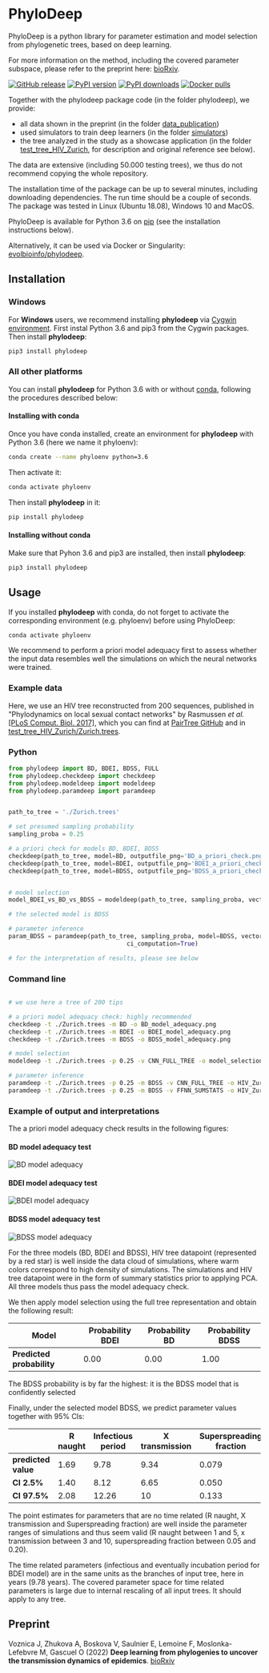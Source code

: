 # PhyloDeep

PhyloDeep is a python library for parameter estimation and model selection from phylogenetic trees, based on deep learning.

For more information on the method, including the covered parameter subspace, please refer to the preprint here: [bioRxiv](https://www.biorxiv.org/content/10.1101/2021.03.11.435006v3).


[//]: # ([![DOI:10.1101/2021.03.11.435006]&#40;https://zenodo.org/badge/DOI/10.1101/2021.03.11.435006&#41;]&#40;https://doi.org/10.1101/2021.03.11.435006&#41;)
[![GitHub release](https://img.shields.io/github/v/release/evolbioinfo/phylodeep.svg)](https://github.com/evolbioinfo/phylodeep/releases)
[![PyPI version](https://badge.fury.io/py/phylodeep.svg)](https://pypi.org/project/phylodeep/)
[![PyPI downloads](https://shields.io/pypi/dm/phylodeep)](https://pypi.org/project/phylodeep/)
[![Docker pulls](https://img.shields.io/docker/pulls/evolbioinfo/phylodeep)](https://hub.docker.com/r/evolbioinfo/phylodeep/tags)

Together with the phylodeep package code (in the folder phylodeep), we provide:
- all data shown in the preprint (in the folder [data_publication](data_publication))
- used simulators to train deep learners (in the folder [simulators](simulators))
- the tree analyzed in the study as a showcase application (in the folder [test_tree_HIV_Zurich](test_tree_HIV_Zurich), 
for description and original reference see below).

The data are extensive (including 50.000 testing trees), we thus do not recommend copying the whole repository.

The installation time of the package can be up to several minutes, including downloading dependencies. The run time 
should be a couple of seconds. The package was tested in Linux (Ubuntu 18.08), Windows 10 and MacOS.


PhyloDeep is available for Python 3.6 on [pip](https://pypi.org/project/phylodeep) (see the installation instructions below).

Alternatively, it can be used via Docker or Singularity: [evolbioinfo/phylodeep](https://hub.docker.com/r/evolbioinfo/phylodeep/tags). 

## Installation

### Windows
For **Windows** users, we recommend installing __phylodeep__ via [Cygwin environment](https://www.cygwin.com/).
First instal Python 3.6 and pip3 from the Cygwin packages. Then install __phylodeep__:
```bash
pip3 install phylodeep
```

### All other platforms

You can install __phylodeep__ for Python 3.6 with or without [conda](https://conda.io/docs/), following the procedures described below:

#### Installing with conda

Once you have conda installed, create an environment for __phylodeep__ with Python 3.6 (here we name it phyloenv):

```bash
conda create --name phyloenv python=3.6
```

Then activate it:
```bash
conda activate phyloenv
```

Then install __phylodeep__ in it:

```bash
pip install phylodeep
```

#### Installing without conda

Make sure that Pyhon 3.6 and pip3 are installed, then install __phylodeep__:

```bash
pip3 install phylodeep
```

## Usage 

If you installed __phylodeep__ with conda, do not forget to activate the corresponding environment (e.g. phyloenv) before using PhyloDeep:
```bash
conda activate phyloenv
```

We recommend to perform a priori model adequacy first to assess whether the input data resembles well the 
simulations on which the neural networks were trained.

### Example data
Here, we use an HIV tree reconstructed from 200 sequences, published in "Phylodynamics on local sexual contact networks" 
by Rasmussen _et al._ [[PLoS Comput. Biol. 2017]](https://journals.plos.org/ploscompbiol/article?id=10.1371/journal.pcbi.1005448), 
which you can find at [PairTree GitHub](https://github.com/davidrasm/PairTree) 
and in [test_tree_HIV_Zurich/Zurich.trees](test_tree_HIV_Zurich/Zurich.trees). 

### Python

```python
from phylodeep import BD, BDEI, BDSS, FULL
from phylodeep.checkdeep import checkdeep
from phylodeep.modeldeep import modeldeep
from phylodeep.paramdeep import paramdeep


path_to_tree = './Zurich.trees'

# set presumed sampling probability
sampling_proba = 0.25

# a priori check for models BD, BDEI, BDSS
checkdeep(path_to_tree, model=BD, outputfile_png='BD_a_priori_check.png')
checkdeep(path_to_tree, model=BDEI, outputfile_png='BDEI_a_priori_check.png')
checkdeep(path_to_tree, model=BDSS, outputfile_png='BDSS_a_priori_check.png')


# model selection
model_BDEI_vs_BD_vs_BDSS = modeldeep(path_to_tree, sampling_proba, vector_representation=FULL)

# the selected model is BDSS

# parameter inference
param_BDSS = paramdeep(path_to_tree, sampling_proba, model=BDSS, vector_representation=FULL, 
                                 ci_computation=True)

# for the interpretation of results, please see below
```

### Command line

```bash

# we use here a tree of 200 tips

# a priori model adequacy check: highly recommended
checkdeep -t ./Zurich.trees -m BD -o BD_model_adequacy.png
checkdeep -t ./Zurich.trees -m BDEI -o BDEI_model_adequacy.png
checkdeep -t ./Zurich.trees -m BDSS -o BDSS_model_adequacy.png

# model selection
modeldeep -t ./Zurich.trees -p 0.25 -v CNN_FULL_TREE -o model_selection.csv

# parameter inference
paramdeep -t ./Zurich.trees -p 0.25 -m BDSS -v CNN_FULL_TREE -o HIV_Zurich_BDSS_CNN.csv
paramdeep -t ./Zurich.trees -p 0.25 -m BDSS -v FFNN_SUMSTATS -o HIV_Zurich_BDSS_FFNN_CI.csv -c
```

### Example of output and interpretations 

The a priori model adequacy check results in the following figures:

#### BD model adequacy test
![BD model adequacy](phylodeep/test/BD_model_adequacy.png)

#### BDEI model adequacy test
![BDEI model adequacy](phylodeep/test/BDEI_model_adequacy.png)

#### BDSS model adequacy test
![BDSS model adequacy](phylodeep/test/BDSS_model_adequacy.png)

For the three models (BD, BDEI and BDSS), HIV tree datapoint (represented by a red star) is well inside the data cloud
of simulations, where warm colors correspond to high density of simulations. The simulations and HIV tree datapoint were
in the form of summary statistics prior to applying PCA. All three models thus pass the model adequacy check.

We then apply model selection using the full tree representation and obtain the following result:

| Model | Probability BDEI | Probability BD | Probability BDSS |
| -------- | ------------- | ------------- | ------------- |
| __Predicted probability__ | 0.00 | 0.00 | 1.00 |

The BDSS probability is by far the highest: it is the BDSS model that is confidently selected

Finally, under the selected model BDSS, we predict parameter values together with 95% CIs:

|  |  R naught  |  Infectious period  |  X transmission  |  Superspreading fraction  |
| ------------- | ------------- | -------------  |  -------------  | ------- |
| __predicted value__ | 1.69 |  9.78  | 9.34  |  0.079  |
| __CI 2.5%__  |  1.40  |  8.12  |  6.65  |  0.050  |
| __CI 97.5%__  |  2.08  |  12.26  |  10  |  0.133  |

The point estimates for parameters that are no time related (R naught, X transmission and Superspreading fraction) are
well inside the parameter ranges of simulations and thus seem valid (R naught between 1 and 5, x transmission between 3 
and 10, superspreading fraction between 0.05 and 0.20). 


The time related parameters (infectious and eventually incubation period for BDEI model) are in the same units as the 
branches of input tree, here in years (9.78 years). The covered parameter space for time related parameters is large 
due to internal rescaling of all input trees. It should apply to any tree.

## Preprint

Voznica J, Zhukova A, Boskova V, Saulnier E, Lemoine F, Moslonka-Lefebvre M, Gascuel O (2022)
__Deep learning from phylogenies to uncover the transmission dynamics of epidemics__. [bioRxiv](https://www.biorxiv.org/content/10.1101/2021.03.11.435006v3)
